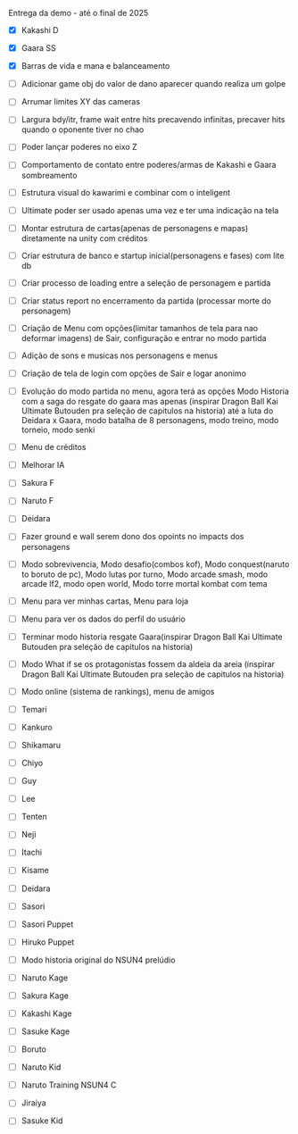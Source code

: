 Entrega da demo - até o final de 2025

- [x] Kakashi D
- [x] Gaara SS
- [x] Barras de vida e mana e balanceamento
- [ ] Adicionar game obj do valor de dano aparecer quando realiza um golpe
- [ ] Arrumar limites XY das cameras
- [ ] Largura bdy/itr, frame wait entre hits precavendo infinitas, precaver hits quando o oponente tiver no chao
- [ ] Poder lançar poderes no eixo Z
- [ ] Comportamento de contato entre poderes/armas de Kakashi e Gaara sombreamento
- [ ] Estrutura visual do kawarimi e combinar com o inteligent
- [ ] Ultimate poder ser usado apenas uma vez e ter uma indicação na tela
- [ ] Montar estrutura de cartas(apenas de personagens e mapas) diretamente na unity com créditos
- [ ] Criar estrutura de banco e startup inicial(personagens e fases) com lite db
- [ ] Criar processo de loading entre a seleção de personagem e partida
- [ ] Criar status report no encerramento da partida (processar morte do personagem)
- [ ] Criação de Menu com opções(limitar tamanhos de tela para nao deformar imagens) de Sair, configuração e entrar no modo partida
- [ ] Adição de sons e musicas nos personagens e menus
- [ ] Criação de tela de login com opções de Sair e logar anonimo
- [ ] Evolução do modo partida no menu, agora terá as opções Modo Historia com a saga do resgate do gaara mas apenas (inspirar Dragon Ball Kai Ultimate Butouden pra seleção de capitulos na historia)
até a luta do Deidara x Gaara, modo batalha de 8 personagens, modo treino, modo torneio, modo senki
- [ ] Menu de créditos
- [ ] Melhorar IA
- [ ] Sakura F
- [ ] Naruto F
- [ ] Deidara




- [ ] Fazer ground e wall serem dono dos opoints no impacts dos personagens
- [ ] Modo sobrevivencia, Modo desafio(combos kof), Modo conquest(naruto to boruto de pc), Modo lutas por turno, Modo arcade smash, modo arcade lf2,
modo open world, Modo torre mortal kombat com tema
- [ ] Menu para ver minhas cartas, Menu para loja
- [ ] Menu para ver os dados do perfil do usuário
- [ ] Terminar modo historia resgate Gaara(inspirar Dragon Ball Kai Ultimate Butouden pra seleção de capitulos na historia)
- [ ] Modo What if se os protagonistas fossem da aldeia da areia (inspirar Dragon Ball Kai Ultimate Butouden pra seleção de capitulos na historia)
- [ ] Modo online (sistema de rankings), menu de amigos
- [ ] Temari
- [ ] Kankuro
- [ ] Shikamaru
- [ ] Chiyo
- [ ] Guy
- [ ] Lee
- [ ] Tenten
- [ ] Neji
- [ ] Itachi
- [ ] Kisame
- [ ] Deidara
- [ ] Sasori
- [ ] Sasori Puppet
- [ ] Hiruko Puppet

- [ ] Modo historia original do NSUN4 prelúdio
- [ ] Naruto Kage
- [ ] Sakura Kage
- [ ] Kakashi Kage
- [ ] Sasuke Kage
- [ ] Boruto
- [ ] Naruto Kid
- [ ] Naruto Training NSUN4 C
- [ ] Jiraiya
- [ ] Sasuke Kid
